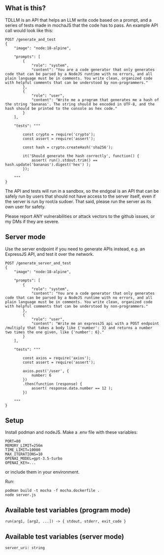 ## What is this?

TDLLM is an API that helps an LLM write code based on a prompt, and a series of tests made in mochaJS that the code has to pass. An example API call would look like this:
```
POST /generate_and_test
{
    "image": "node:18-alpine",

    "prompts": [
        {
            "role": "system",
            "content": "You are a code generator that only generates code that can be parsed by a NodeJS runtime with no errors, and all plain language must be in comments. You write clean, organized code with helpful comments that can be understood by non-programmers."
        },
        {
            "role": "user",
            "content": "Write me a program that generates me a hash of the string 'bananas'. The string should be encoded in UTF-8, and the hash should be printed to the console as hex code."
        }
    ],

    "tests": """

        const crypto = require('crypto');
        const assert = require('assert');

        const hash = crypto.createHash('sha256');

        it('Should generate the hash correctly', function() {
            assert( run().stdout.trim() == hash.update('bananas').digest('hex') );
        });

    """
}
```
The API and tests will run in a sandbox, so the endgoal is an API that can be safely run by users that should not have access to the server itself, even if the server is run by root/a sudoer. That said, please run the server as its own user for safety.

Please report ANY vulnerabilities or attack vectors to the github issues, or my DMs if they are severe.


## Server mode

Use the server endpoint if you need to generate APIs instead, e.g. an ExpressJS API, and test it over the network.
```
POST /generate_server_and_test
{
    "image": "node:18-alpine",

    "prompts": [
        {
            "role": "system",
            "content": "You are a code generator that only generates code that can be parsed by a NodeJS runtime with no errors, and all plain language must be in comments. You write clean, organized code with helpful comments that can be understood by non-programmers."
        },
        {
            "role": "user",
            "content": "Write me an expressJS api with a POST endpoint /multiply that takes a body like {'number': 3} and returns a number two times the one given, like {'number': 6}."
        }
    ],

    "tests": """

        const axios = require('axios');
        const assert = require('assert');

        axios.post('/user', {
            number: 6
        })
        .then(function (response) {
            assert( response.data.number == 12 );
        })

    """
}
```


## Setup

Install podman and nodeJS. Make a .env file with these variables:
```
PORT=80
MEMORY_LIMIT=256m
TIME_LIMIT=10000
MAX_ITERATIONS=10
OPENAI_MODEL=gpt-3.5-turbo
OPENAI_KEY=...
```
or include them in your environment.

Run:
```
podman build -t mocha -f mocha.dockerfile .
node server.js
```


## Available test variables (program mode)

`run(arg1, [arg2, ...]) -> { stdout, stderr, exit_code }`

## Available test variables (server mode)

`server_uri: string`